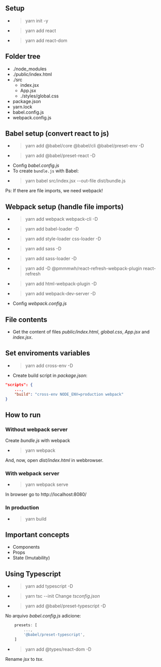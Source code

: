 ## Setup

- > yarn init -y
- > yarn add react
- > yarn add react-dom

## Folder tree

- ./node_modules
- ./public/index.html
- ./src
    - index.jsx
    - App.jsx
    - ./styles/global.css
- package.json
- yarn.lock
- babel.config.js
- webpack.config.js

## Babel setup (convert react to js)

- > yarn add @babel/core @babel/cli @babel/preset-env -D
- > yarn add @babel/preset-react -D
- Config *babel.config.js*
- To create `bundle.js` with Babel:
- > yarn babel src/index.jsx --out-file dist/bundle.js

Ps: If there are file imports, we need webpack!


## Webpack setup (handle file imports)

- > yarn add webpack webpack-cli -D 
- > yarn add babel-loader -D
- > yarn add style-loader css-loader -D
- > yarn add sass -D
- > yarn add sass-loader -D
- > yarn add -D @pmmmwh/react-refresh-webpack-plugin react-refresh
- > yarn add html-webpack-plugin -D
- > yarn add webpack-dev-server -D
- Config *webpack.config.js*

## File contents

- Get the content of files *public/index.html*, *global.css*, *App.jsx* and *index.jsx*.

## Set enviroments variables

- > yarn add cross-env -D
- Create build script in *package.json*:
```json
"scripts": {
    ...,
    "build": "cross-env NODE_ENV=production webpack"
}
```

## How to run 

### Without webpack server

Create *bundle.js* with webpack

- > yarn webpack

And, now, open *dist/index.html* in webbrowser.

### With webpack server

- > yarn webpack serve

In browser go to http://localhost:8080/

### In production

- > yarn build

## Important concepts

- Components
- Props
- State (Imutability)

## Using Typescript

- > yarn add typescript -D
- > yarn tsc --init
Change *tsconfig.json*
- > yarn add @babel/preset-typescript -D

No arquivo *babel.config.js* adicione:
```js
    presets: [
        ...,
        '@babel/preset-typescript',
    ]
```
- > yarn add @types/react-dom -D

Rename *jsx* to *tsx*.
